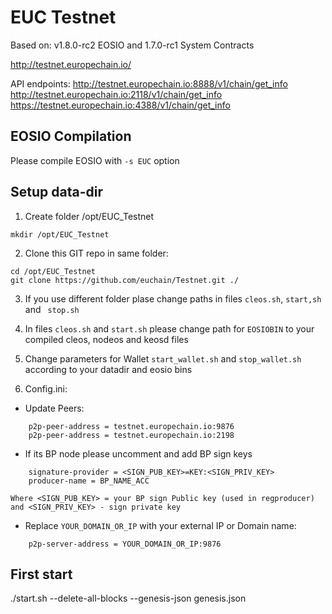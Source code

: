 # EUC Testnet

Based on: v1.8.0-rc2 EOSIO and 1.7.0-rc1 System Contracts  

http://testnet.europechain.io/

API endpoints:
http://testnet.europechain.io:8888/v1/chain/get_info  
http://testnet.europechain.io:2118/v1/chain/get_info  
https://testnet.europechain.io:4388/v1/chain/get_info  


## EOSIO Compilation
Please compile EOSIO with `-s EUC` option

## Setup data-dir
1. Create folder /opt/EUC_Testnet 
```
mkdir /opt/EUC_Testnet
```

2. Clone this GIT repo in same folder:
```
cd /opt/EUC_Testnet
git clone https://github.com/euchain/Testnet.git ./
```

3. If you use different folder plase change paths in files `cleos.sh`, `start,sh` and ` stop.sh`

4. In files `cleos.sh` and `start.sh` please change path for `EOSIOBIN` to your compiled cleos, nodeos and keosd files

5. Change parameters for Wallet `start_wallet.sh` and `stop_wallet.sh` according to your datadir and eosio bins

6. Config.ini:
- Update Peers:
```
    p2p-peer-address = testnet.europechain.io:9876
    p2p-peer-address = testnet.europechain.io:2198
```
- If its BP node please uncomment and add BP sign keys
```
    signature-provider = <SIGN_PUB_KEY>=KEY:<SIGN_PRIV_KEY>
    producer-name = BP_NAME_ACC
```
    Where <SIGN_PUB_KEY> = your BP sign Public key (used in regproducer) and <SIGN_PRIV_KEY> - sign private key
- Replace `YOUR_DOMAIN_OR_IP` with your external IP or Domain name:
```
    p2p-server-address = YOUR_DOMAIN_OR_IP:9876
```

## First start
./start.sh --delete-all-blocks --genesis-json genesis.json

